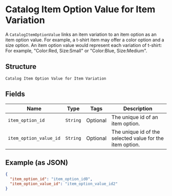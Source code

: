 
# Catalog Item Option Value for Item Variation

A `CatalogItemOptionValue` links an item variation to an item option as
an item option value. For example, a t-shirt item may offer a color option and
a size option. An item option value would represent each variation of t-shirt:
For example, "Color:Red, Size:Small" or "Color:Blue, Size:Medium".

## Structure

`Catalog Item Option Value for Item Variation`

## Fields

| Name | Type | Tags | Description |
|  --- | --- | --- | --- |
| `item_option_id` | `String` | Optional | The unique id of an item option. |
| `item_option_value_id` | `String` | Optional | The unique id of the selected value for the item option. |

## Example (as JSON)

```json
{
  "item_option_id": "item_option_id0",
  "item_option_value_id": "item_option_value_id2"
}
```

